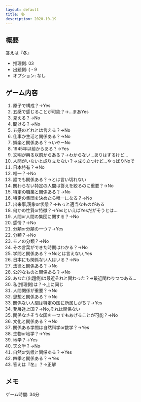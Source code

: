 ```yaml
---
layout: default
title: 冬
description: 2020-10-19
---
```


## 概要

答えは『冬』

- 推理側: 03
- 出題側: (・9
- オプション: なし

## ゲーム内容

1. 原子で構成？→Yes
2. 五感で感じることが可能？→…まあYes
3. 見える？→No
4. 聞ける？→No
5. 五感のどれとは言える？→No
6. 仕事か生活と関係ある？→No
7. 娯楽と関係ある？→いやーNo
8. 1945年以前からある？→Yes
9. 文明が興る以前からある？→わからない…ありはするけど…
10. 人間がいないと成り立たない？→成り立つけど…やっぱりNoで
11. 日本特有？→No
12. 唯一？→No
13. 誰でも関係ある？→とは言い切れない
14. 関わらない特定の人間は答えを絞るのに重要？→No
15. 特定の職業と関係ある？→No
16. 特定の集団を決めたら唯一になる？→No
17. 出来事,現象or状態？→もっと適当なものがある
18. 何かの性質or特徴？→YesといえばYesだがそうとは…
19. 人間or人間の集団に関する？→No
20. 感情？→No
21. 分類or分類の一つ？→Yes
22. 分類？→No
23. モノの分類？→No
24. その言葉ができた時期はわかる？→No
25. 学問と関係ある？→Noとは言えない,Yes
26. 日本にも関係ない人はいる？→No
27. 法律と関係ある？→No
28. 公的なものと関係ある？→No
29. あなた(出題側)は最近それと関わった？→最近関わりつつある…
30. 私(推理側)は？→上に同じ
31. 人間関係が重要？→No
32. 思想と関係ある？→No
33. 関係ない人間は特定の国に所属しがち？→Yes
34. 発展途上国？→No,それは関係ない
35. 関係なさそうな国を一つでもあげることが可能？→No
36. 文化と関係ある？→No
37. 関係ある学問は自然科学or数学？→Yes
38. 生物or地学？→Yes
39. 地学？→Yes
40. 天文学？→No
41. 自然or気候と関係ある？→Yes
42. 四季と関係ある？→Yes
43. 答えは『冬』？→正解

## メモ

ゲーム時間: 34分
